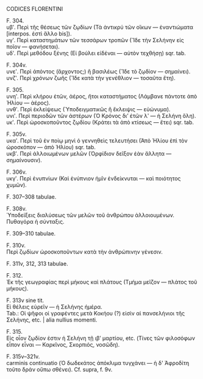 CODICES FLORENTINI

F. 304.  
υβʹ. Περὶ τῆς θέσεως τῶν ζῳδίων (Τὰ ἀντικρύ τῶν οἴκων — ἐναντιώματα [interpos. ἐστὶ ἄλλο bis]).  
υγʹ. Περὶ καταστημάτων τῶν τεσσάρων τροπῶν (Ἴδε τὴν Σελήνην εἰς ποῖον — φανήσεται).  
υδʹ. Περὶ μεθόδου ξένης (Εἰ βούλει εἰδέναι — αὐτὸν τεχθήσῃ) sqr. tab.

F. 304v.  
υνεʹ. Περὶ ἀπόντος (ἄρχοντος;) ἢ βασιλέως (Ἴδε τὸ ζῳδίον — σημαίνει).  
υνζʹ. Περὶ χρόνων ζωῆς (Ἴδε κατὰ τὴν γενέθλιον — τοσαῦτα ἔτη).

F. 305.  
υνηʹ. Περὶ κλήρου ἐτῶν, ἀέρος, ἤτοι καταστήματος (Λάμβανε πάντοτε ἀπὸ Ἡλίου — ἀέρος).  
υνθʹ. Περὶ ἐκλείψεως (Ὑποδειγματικῶς ἢ ἔκλειψις — εὐώνυμα).  
υνιʹ. Περὶ περιοδῶν τῶν ἀστέρων (Ὁ Κρόνος δι’ ἐτῶν λʹ — ἡ Σελήνη ὅλη).  
υκʹ. Περὶ ὡροσκοποῦντος ζῳδίου (Κράτει τὰ ἀπὸ κτίσεως — ἔτει) sqr. tab.

F. 305v.  
υκαʹ. Περὶ τοῦ ἐν ποίῳ μηνὶ ὁ γεννηθεὶς τελευτήσει (Ἀπὸ Ἡλίου ἐπὶ τὸν ὡροσκόπον — ἀπὸ Ἡλίου) sqr. tab.  
υκβʹ. Περὶ ἀλλοιωμένων μελῶν (Ὀρφίδιον δεῖξον ἐὰν ἄλλητα — σημαίνουσιν).

F. 306v.  
υκγʹ. Περὶ ἐνυπνίων (Καὶ ἐνύπνιον ἡμῖν ἐνδείκνυται — καὶ ποιότητος χυμῶν).

F. 307–308 tabulae.

F. 308v.  
Ὑποδείξεις διαλύσεως τῶν μελῶν τοῦ ἀνθρώπου ἀλλοιουμένων. Πυθαγόρα ἡ σύνταξις.

F. 309–310 tabulae.

F. 310v.  
Περὶ ζῳδίων ὡροσκοποῦντων κατὰ τὴν ἀνθρώπινην γένεσιν.

F. 311v, 312, 313 tabulae.

F. 312.  
Ἐκ τῆς γεωγραφίας περὶ μήκους καὶ πλάτους (Τμήμα μεῖζον — πλάτος τοῦ μήκους).

F. 313v sine tit.  
Εἰ θέλεις εὑρεῖν — ἡ Σελήνης ἡμέρα.  
Tab.: Οἱ ψῆφοι οἱ γραφέντες μετὰ Κοκήου (?) εἰσὶν αἱ πανσελήνιοι τῆς Σελήνης, etc. | alia nullius momenti.

F. 315.  
Εἰς οἷον ζῳδίον ἐστιν ἡ Σελήνη τῇ ιβʹ μαρτίου, etc. (Τίνες τῶν φιλοσόφων εἶπον εἶναι — Καρκῖνος, Σκορπιός, νοσῶδη).

F. 315v–321v.  
<Iohannis Camateri> carminis continuatio (Ὁ δωδεκάτος ἀπόκλιμα τυγχάνει — ἡ δ' Ἀφροδίτη τοῦτο δράν οὔπω σθένει). Cf. supra, f. 9v.